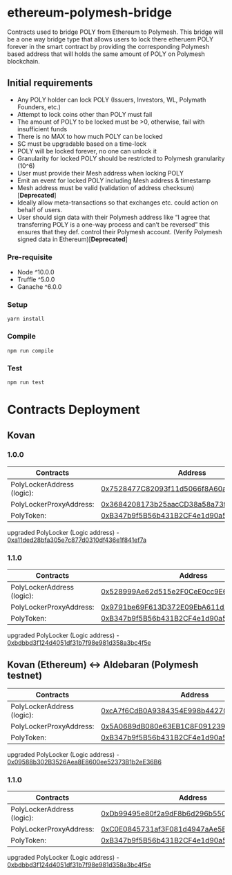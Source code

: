 # ethereum-polymesh-bridge
Contracts used to bridge POLY from Ethereum to Polymesh. This bridge will be a one way bridge type that allows users to lock there etheruem POLY forever in the smart contract by providing the corresponding Polymesh based address that will holds the same amount of POLY on Polymesh blockchain.  

## Initial requirements
* Any POLY holder can lock POLY (Issuers, Investors, WL, Polymath Founders, etc.)
* Attempt to lock coins other than POLY must fail
* The amount of POLY to be locked must be >0, otherwise, fail with insufficient funds
* There is no MAX to how much POLY can be locked
* SC must be upgradable based on a time-lock
* POLY will be locked forever, no one can unlock it
* Granularity for locked POLY should be restricted to Polymesh granularity (10^6)
* User must provide their Mesh address when locking POLY
* Emit an event for locked POLY including Mesh address & timestamp
* Mesh address must be valid (validation of address checksum)[**Deprecated**]
* Ideally allow meta-transactions so that exchanges etc. could action on behalf of users.
* User should sign data with their Polymesh address like “I agree that transferring POLY is a one-way process and can’t be reversed”
this ensures that they def. control their Polymesh account. (Verify Polymesh signed data in Ethereum)[**Deprecated**]


### Pre-requisite
* Node ^10.0.0
* Truffle ^5.0.0
* Ganache ^6.0.0

### Setup
```
yarn install
```

### Compile
```
npm run compile
```

### Test
```
npm run test
```
# Contracts Deployment

## Kovan

### 1.0.0
| Contracts | Address |
|------------|--------|
|PolyLockerAddress (logic): | [0x7528477C82093f11d5066f8A60ac9f9cB62B5A34](https://kovan.etherscan.io/address/0x7528477C82093f11d5066f8A60ac9f9cB62B5A34)|
|PolyLockerProxyAddress: | [0x3684208173b25aacCD38a58a73f66184f5667C11](https://kovan.etherscan.io/address/0x3684208173b25aacCD38a58a73f66184f5667C11) |
|PolyToken: | [0xB347b9f5B56b431B2CF4e1d90a5995f7519ca792](https://kovan.etherscan.io/address/0xB347b9f5B56b431B2CF4e1d90a5995f7519ca792) |

upgraded PolyLocker (Logic address) - [0xa11ded28bfa305e7c877d0310df436e1f841ef7a](https://kovan.etherscan.io/address/0xa11ded28bfa305e7c877d0310df436e1f841ef7a)

### 1.1.0
| Contracts | Address |
|------------|--------|
|PolyLockerAddress (logic): | [0x528999Ae62d515e2F0CeE0cc9E6681e29BC59f36](https://kovan.etherscan.io/address/0x528999Ae62d515e2F0CeE0cc9E6681e29BC59f36)|
|PolyLockerProxyAddress: | [0x9791be69F613D372E09EbA611d25157A5512c5c8](https://kovan.etherscan.io/address/0x9791be69F613D372E09EbA611d25157A5512c5c8) |
|PolyToken: | [0xB347b9f5B56b431B2CF4e1d90a5995f7519ca792](https://kovan.etherscan.io/address/0xB347b9f5B56b431B2CF4e1d90a5995f7519ca792) |

upgraded PolyLocker (Logic address) - [0xbdbbd3f124d4051df31b7f98e981d358a3bc4f5e](https://kovan.etherscan.io/address/0xbdbbd3f124d4051df31b7f98e981d358a3bc4f5e)

## Kovan (Ethereum) <-> Aldebaran (Polymesh testnet)

| Contracts | Address |
|------------|--------|
|PolyLockerAddress (logic): | [0xcA7f6CdB0A9384354E998b44270E8b490C772b78](https://kovan.etherscan.io/address/0xcA7f6CdB0A9384354E998b44270E8b490C772b78)|
|PolyLockerProxyAddress: | [0x5A0689dB080e63EB1C8F091239B9532Db10B0206](https://kovan.etherscan.io/address/0x5A0689dB080e63EB1C8F091239B9532Db10B0206) |
|PolyToken: | [0xB347b9f5B56b431B2CF4e1d90a5995f7519ca792](https://kovan.etherscan.io/address/0xB347b9f5B56b431B2CF4e1d90a5995f7519ca792) |

upgraded PolyLocker (Logic address) - [0x09588b302B3526Aea8E8600ee52373B1b2eE36B6](https://kovan.etherscan.io/address/0x09588b302B3526Aea8E8600ee52373B1b2eE36B6)

### 1.1.0
| Contracts | Address |
|------------|--------|
|PolyLockerAddress (logic): | [0xDb99495e80f2a9dF8b6d296b5507214e668603Ce](https://kovan.etherscan.io/address/0xDb99495e80f2a9dF8b6d296b5507214e668603Ce)|
|PolyLockerProxyAddress: | [0xC0E0845731af3F081d4947aAe5EB4256536D679B](https://kovan.etherscan.io/address/0xC0E0845731af3F081d4947aAe5EB4256536D679B) |
|PolyToken: | [0xB347b9f5B56b431B2CF4e1d90a5995f7519ca792](https://kovan.etherscan.io/address/0xB347b9f5B56b431B2CF4e1d90a5995f7519ca792) |

upgraded PolyLocker (Logic address) - [0xbdbbd3f124d4051df31b7f98e981d358a3bc4f5e](https://kovan.etherscan.io/address/0xbdbbd3f124d4051df31b7f98e981d358a3bc4f5e)
